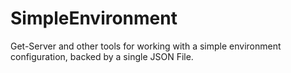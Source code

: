 # SimpleEnvironment

Get-Server and other tools for working with a simple environment configuration, backed by a single JSON File.